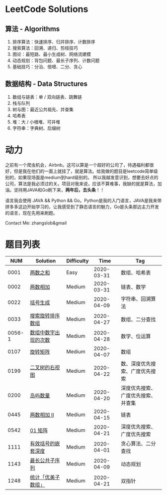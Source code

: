 # LeetCode Solutions

## 算法 - Algorithms

1. 排序算法：快速排序、归并排序、计数排序
2. 搜索算法：回溯、递归、剪枝技巧
3. 图论：最短路、最小生成树、网络流建模
4. 动态规划：背包问题、最长子序列、计数问题
5. 基础技巧：分治、倍增、二分、贪心

## 数据结构 - Data Structures

1. 数组与链表：单 / 双向链表、跳舞链
2. 栈与队列
3. 树与图：最近公共祖先、并查集
4. 哈希表
5. 堆：大 / 小根堆、可并堆
6. 字符串：字典树、后缀树

# 动力

之前有一个爬虫机会，Airbnb。这可以算是一个超好的公司了，待遇福利都很好，但是我在他们的一面上就挂了，就是算法。给我做的题目是leetcode简单级别的，如果现场面是medium到hard级别的。
所以我越发意识到，想要去好点的公司，算法是我必须过的关。项目对我来说，应该不算难事，我缺的就是算法，加油。坚持用JAVA和Go刷下来，**两年后，去头条**！！

语言我会使用 JAVA && Python && Go。Python是我的入门语言，JAVA是我来带拼多多这边开始学习的，让我感受到了静态语言的魅力，Go是头条那边主力开发的语言，现在先用来刷题。

Contact Me: zhangslob&gmail 

# 题目列表

| NUM | Solution | Difficulty | Time |  Tag |
|---| -----  | ---------- | ---- | ---- |
|0001|[两数之和](./problems/0001.two-sum/README.md)|Easy| 2020-03-31 |  数组、哈希表  |
|0002|[两数相加](./problems/0002.add-two-numbers/README.md)|Medium|  2020-03-31 |  链表、数学  |
|0022|[括号生成](./problems/0022.generate-parentheses/README.md)|Medium|  2020-04-09 |  字符串、回溯算法  |
|0033|[搜索旋转排序数组](./problems/0033.search-in-rotated-sorted-array/README.md)|Medium|  2020-04-27 |  数组、二分查找  |
|0056-1|[数组中数字出现的次数](./problems/0056-1.shu-zu-zhong-shu-zi-chu-xian-de-ci-shu-lcof/README.md)|Medium|  2020-04-28 |  数学、位运算  |
|0107|[旋转矩阵](./problems/0107.rotate-matrix-lcci/README.md)|Medium|  2020-04-07 |  数组  |
|0199|[二叉树的右视图](./problems/0199.binary-tree-right-side-view/README.md)|Medium|  2020-04-22 |  数、深度优先搜索、广度优先搜索  |
|0200|[岛屿数量](./problems/0200.number-of-islands/README.md)|Medium|  2020-04-20 |  深度优先搜索、广度优先搜索、并查集  |
|0445|[两数相加 II](./problems/0445.add-two-numbers-ii/README.md)|Medium|  2020-04-15 |  链表  |
|0542|[01 矩阵](./problems/0542.01-matrix/README.md)|Medium|  2020-04-21 |  深度优先搜索、广度优先搜索  |
|1111|[有效括号的嵌套深度](./problems/1111.maximum-nesting-depth-of-two-valid-parentheses-strings/README.md)|Medium|  2020-04-01 | 贪心算法、二分查找 |
|1143|[最长公共子序列](./problems/1143.longest-common-subsequence/README.md)|Medium|  2020-04-09 | 动态规划 |
|1248|[统计「优美子数组」](./problems/1248.count-number-of-nice-subarrays/README.md)|Medium|  2020-04-21 | 双指针 |

